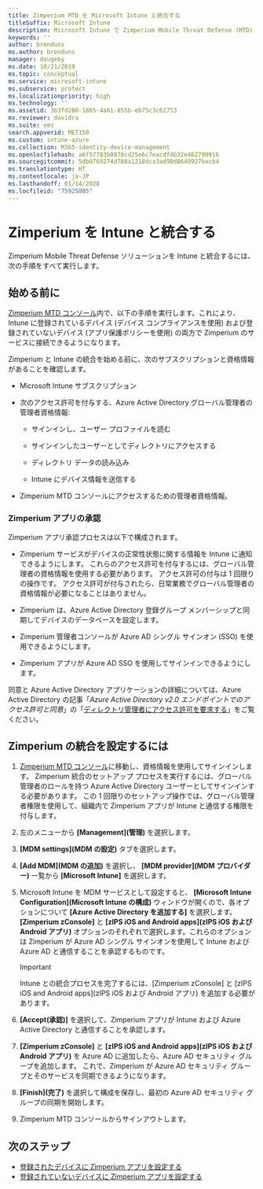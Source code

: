 ```yaml
---
title: Zimperium MTD を Microsoft Intune と統合する
titleSuffix: Microsoft Intune
description: Microsoft Intune で Zimperium Mobile Threat Defense (MTD) ソリューションをセットアップし、モバイル デバイスから会社のリソースへのアクセスを制御する方法。
keywords: ''
author: brenduns
ms.author: brenduns
manager: dougeby
ms.date: 10/21/2019
ms.topic: conceptual
ms.service: microsoft-intune
ms.subservice: protect
ms.localizationpriority: high
ms.technology: ''
ms.assetid: 363fd280-1865-4a61-855b-eb75c3c62753
ms.reviewer: davidra
ms.suite: ems
search.appverid: MET150
ms.custom: intune-azure
ms.collection: M365-identity-device-management
ms.openlocfilehash: a6f57783b0878cd25e6c7eacdf4b32e462790916
ms.sourcegitcommit: 5db0769274d788a1218dca3ad90d8649927becb4
ms.translationtype: HT
ms.contentlocale: ja-JP
ms.lasthandoff: 01/14/2020
ms.locfileid: "75925805"
---
```

# <a name="integrate-zimperium-with-intune"></a>Zimperium を Intune と統合する

Zimperium Mobile Threat Defense ソリューションを Intune と統合するには、次の手順をすべて実行します。

## <a name="before-you-begin"></a>始める前に

[Zimperium MTD コンソール](https://www.zimperium.com/platform)内で、以下の手順を実行します。これにより、Intune に登録されているデバイス (デバイス コンプライアンスを使用) および登録されていないデバイス (アプリ保護ポリシーを使用) の両方で Zimperium のサービスに接続できるようになります。

Zimperium と Intune の統合を始める前に、次のサブスクリプションと資格情報があることを確認します。

- Microsoft Intune サブスクリプション

- 次のアクセス許可を付与する、Azure Active Directory グローバル管理者の管理者資格情報:

  - サインインし、ユーザー プロファイルを読む

  - サインインしたユーザーとしてディレクトリにアクセスする

  - ディレクトリ データの読み込み

  - Intune にデバイス情報を送信する

- Zimperium MTD コンソールにアクセスするための管理者資格情報。

### <a name="zimperium-app-authorization"></a>Zimperium アプリの承認

Zimperium アプリ承認プロセスは以下で構成されます。

- Zimperium サービスがデバイスの正常性状態に関する情報を Intune に通知できるようにします。 これらのアクセス許可を付与するには、グローバル管理者の資格情報を使用する必要があります。 アクセス許可の付与は 1 回限りの操作です。 アクセス許可が付与されたら、日常業務でグローバル管理者の資格情報が必要になることはありません。

- Zimperium は、Azure Active Directory 登録グループ メンバーシップと同期してデバイスのデータベースを設定します。

- Zimperium 管理者コンソールが Azure AD シングル サインオン (SSO) を使用できるようにします。

- Zimperium アプリが Azure AD SSO を使用してサインインできるようにします。

同意と Azure Active Directory アプリケーションの詳細については、Azure Active Directory の記事「*Azure Active Directory v2.0 エンドポイントでのアクセス許可と同意*」の「[ディレクトリ管理者にアクセス許可を要求する](https://docs.microsoft.com/azure/active-directory/develop/v2-permissions-and-consent#request-the-permissions-from-a-directory-admin)」をご覧ください。


## <a name="to-set-up-zimperium-integration"></a>Zimperium の統合を設定するには

1. [Zimperium MTD コンソール](https://www.zimperium.com/platform)に移動し、資格情報を使用してサインインします。 Zimperium 統合のセットアップ プロセスを実行するには、グローバル管理者のロールを持つ Azure Active Directory ユーザーとしてサインインする必要があります。 この 1 回限りのセットアップ操作では、グローバル管理者権限を使用して、組織内で Zimperium アプリが Intune と通信する権限を付与します。 

2. 左のメニューから **[Management]\(管理\)** を選択します。

3. **[MDM settings]\(MDM の設定\)** タブを選択します。

4. **[Add MDM]\(MDM の追加\)** を選択し、 **[MDM provider]\(MDM プロバイダー\)** 一覧から **[Microsoft Intune]** を選択します。

5. Microsoft Intune を MDM サービスとして設定すると、 **[Microsoft Intune Configuration]\(Microsoft Intune の構成\)** ウィンドウが開くので、各オプションについて **[Azure Active Directory を追加する]** を選択します。 **[Zimperium zConsole]** と **[zIPS iOS and Android apps]\(zIPS iOS および Android アプリ\)** オプションのそれぞれで選択します。これらのオプションは Zimperium が Azure AD シングル サインオンを使用して Intune および Azure AD と通信することを承認するものです。

    > [!IMPORTANT]  
    > Intune との統合プロセスを完了するには、[Zimperium zConsole] と [zIPS iOS and Android apps]\(zIPS iOS および Android アプリ\) を追加する必要があります。

6. **[Accept\(承認\)]** を選択して、Zimperium アプリが Intune および Azure Active Directory と通信することを承認します。

7. **[Zimperium zConsole]** と **[zIPS iOS and Android apps]\(zIPS iOS および Android アプリ\)** を Azure AD に追加したら、Azure AD セキュリティ グループを追加します。 これで、Zimperium が Azure AD セキュリティ グループとそのサービスを同期できるようになります。

8. **[Finish]\(完了\)** を選択して構成を保存し、最初の Azure AD セキュリティ グループの同期を開始します。

9. Zimperium MTD コンソールからサインアウトします。

## <a name="next-steps"></a>次のステップ

- [登録されたデバイスに Zimperium アプリを設定する](mtd-apps-ios-app-configuration-policy-add-assign.md)
- [登録されていないデバイスに Zimperium アプリを設定する](~/protect/mtd-add-apps-unenrolled-devices.md)
